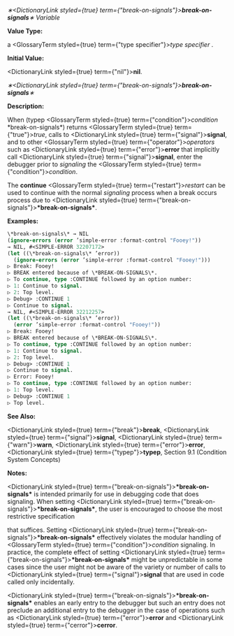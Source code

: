 *∗<DictionaryLink styled={true} term={"break-on-signals"}><b>*break-on-signals*</b></DictionaryLink>∗ Variable* 



**Value Type:** 



a <GlossaryTerm styled={true} term={"type specifier"}><i>type specifier</i></GlossaryTerm> . 



**Initial Value:** 



<DictionaryLink styled={true} term={"nil"}><b>nil</b></DictionaryLink>. 







 



 



*∗<DictionaryLink styled={true} term={"break-on-signals"}><b>*break-on-signals*</b></DictionaryLink>∗* 



**Description:** 



When (typep <GlossaryTerm styled={true} term={"condition"}><i>condition</i></GlossaryTerm> \*break-on-signals\*) returns <GlossaryTerm styled={true} term={"true"}><i>true</i></GlossaryTerm>, calls to <DictionaryLink styled={true} term={"signal"}><b>signal</b></DictionaryLink>, and to other <GlossaryTerm styled={true} term={"operator"}><i>operators</i></GlossaryTerm> such as <DictionaryLink styled={true} term={"error"}><b>error</b></DictionaryLink> that implicitly call <DictionaryLink styled={true} term={"signal"}><b>signal</b></DictionaryLink>, enter the debugger prior to *signaling* the <GlossaryTerm styled={true} term={"condition"}><i>condition</i></GlossaryTerm>. 



The **continue** <GlossaryTerm styled={true} term={"restart"}><i>restart</i></GlossaryTerm> can be used to continue with the normal *signaling* process when a break occurs process due to <DictionaryLink styled={true} term={"break-on-signals"}><b>\*break-on-signals\*</b></DictionaryLink>. 



**Examples:**
```lisp
\*break-on-signals\* → NIL 
(ignore-errors (error ’simple-error :format-control "Fooey!")) 
→ NIL, #<SIMPLE-ERROR 32207172> 
(let ((\*break-on-signals\* ’error)) 
  (ignore-errors (error ’simple-error :format-control "Fooey!"))) 
▷ Break: Fooey! 
▷ BREAK entered because of \*BREAK-ON-SIGNALS\*. 
▷ To continue, type :CONTINUE followed by an option number: 
▷ 1: Continue to signal. 
▷ 2: Top level. 
▷ Debug> :CONTINUE 1 
▷ Continue to signal. 
→ NIL, #<SIMPLE-ERROR 32212257> 
(let ((\*break-on-signals\* ’error)) 
  (error ’simple-error :format-control "Fooey!")) 
▷ Break: Fooey! 
▷ BREAK entered because of \*BREAK-ON-SIGNALS\*. 
▷ To continue, type :CONTINUE followed by an option number: 
▷ 1: Continue to signal. 
▷ 2: Top level. 
▷ Debug> :CONTINUE 1 
▷ Continue to signal. 
▷ Error: Fooey! 
▷ To continue, type :CONTINUE followed by an option number: 
▷ 1: Top level. 
▷ Debug> :CONTINUE 1 
▷ Top level. 
```
**See Also:** 



<DictionaryLink styled={true} term={"break"}><b>break</b></DictionaryLink>, <DictionaryLink styled={true} term={"signal"}><b>signal</b></DictionaryLink>, <DictionaryLink styled={true} term={"warn"}><b>warn</b></DictionaryLink>, <DictionaryLink styled={true} term={"error"}><b>error</b></DictionaryLink>, <DictionaryLink styled={true} term={"typep"}><b>typep</b></DictionaryLink>, Section 9.1 (Condition System Concepts) 



**Notes:** 



<DictionaryLink styled={true} term={"break-on-signals"}><b>\*break-on-signals\*</b></DictionaryLink> is intended primarily for use in debugging code that does signaling. When setting <DictionaryLink styled={true} term={"break-on-signals"}><b>\*break-on-signals\*</b></DictionaryLink>, the user is encouraged to choose the most restrictive specification 







 



 



that suffices. Setting <DictionaryLink styled={true} term={"break-on-signals"}><b>\*break-on-signals\*</b></DictionaryLink> effectively violates the modular handling of <GlossaryTerm styled={true} term={"condition"}><i>condition</i></GlossaryTerm> signaling. In practice, the complete effect of setting <DictionaryLink styled={true} term={"break-on-signals"}><b>\*break-on-signals\*</b></DictionaryLink> might be unpredictable in some cases since the user might not be aware of the variety or number of calls to <DictionaryLink styled={true} term={"signal"}><b>signal</b></DictionaryLink> that are used in code called only incidentally. 



<DictionaryLink styled={true} term={"break-on-signals"}><b>\*break-on-signals\*</b></DictionaryLink> enables an early entry to the debugger but such an entry does not preclude an additional entry to the debugger in the case of operations such as <DictionaryLink styled={true} term={"error"}><b>error</b></DictionaryLink> and <DictionaryLink styled={true} term={"cerror"}><b>cerror</b></DictionaryLink>. 



